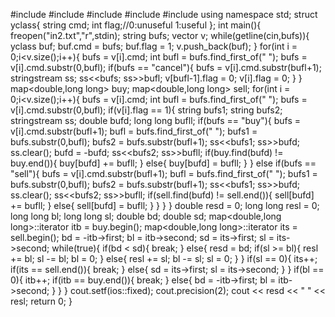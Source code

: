 #include<iostream>
#include<string>
#include<vector>
#include<sstream>
#include<map>
using namespace std;
struct yclass{
	string cmd;
	int flag;//0:unuseful 1:useful
};
int main(){
	freopen("in2.txt","r",stdin);
	string bufs;
	vector<yclass> v;
	while(getline(cin,bufs)){
		yclass buf;
		buf.cmd = bufs;
		buf.flag = 1;
		v.push_back(buf);
	}
	for(int i = 0;i<v.size();i++){
		bufs = v[i].cmd;
		int bufl = bufs.find_first_of(" ");
		bufs = v[i].cmd.substr(0,bufl);
		if(bufs == "cancel"){
			bufs = v[i].cmd.substr(bufl+1);
			stringstream ss;
			ss<<bufs;
			ss>>bufl;
			v[bufl-1].flag = 0;
			v[i].flag = 0;
		}
	}
	map<double,long long> buy;
	map<double,long long> sell;
	for(int i = 0;i<v.size();i++){
		bufs = v[i].cmd;
		int bufl = bufs.find_first_of(" ");
		bufs = v[i].cmd.substr(0,bufl);
		if(v[i].flag == 1){
			string bufs1;
			string bufs2;
			stringstream ss;
			double bufd;
			long long bufll;
			if(bufs == "buy"){
				bufs = v[i].cmd.substr(bufl+1);
				bufl = bufs.find_first_of(" ");
				bufs1 = bufs.substr(0,bufl);
				bufs2 = bufs.substr(bufl+1);
				ss<<bufs1;
				ss>>bufd;
				ss.clear();
				bufd = -bufd;
				ss<<bufs2;
				ss>>bufll;
				if(buy.find(bufd) != buy.end()){
					buy[bufd] += bufll;
				}
				else{
					buy[bufd] = bufll;
				}
			}
			else if(bufs == "sell"){
				bufs = v[i].cmd.substr(bufl+1);
				bufl = bufs.find_first_of(" ");
				bufs1 = bufs.substr(0,bufl);
				bufs2 = bufs.substr(bufl+1);
				ss<<bufs1;
				ss>>bufd;
				ss.clear();
				ss<<bufs2;
				ss>>bufll;
				if(sell.find(bufd) != sell.end()){
					sell[bufd] += bufll;
				}
				else{
					sell[bufd] = bufll;
				}
			}
		}
	}
	double resd = 0;
	long long resl = 0;
	long long bl;
	long long sl;
	double bd;
	double sd;
	map<double,long long>::iterator itb = buy.begin();
	map<double,long long>::iterator its = sell.begin();
	bd = -itb->first;
	bl = itb->second;
	sd = its->first;
	sl = its->second;
	while(true){
		if(bd < sd){
			break;
		}
		else{
			resd = bd;
			if(sl >= bl){
				resl += bl;
				sl -= bl;
				bl = 0;
			}
			else{
				resl += sl;
				bl -= sl;
				sl = 0;
			}
		}
		if(sl == 0){
			its++;
			if(its == sell.end()){
				break;
			}
			else{
				sd = its->first;
				sl = its->second;
			}
		}
		if(bl == 0){
			itb++;
			if(itb == buy.end()){
				break;
			}
			else{
				bd = -itb->first;
				bl = itb->second;
			}
		}
	}
	cout.setf(ios::fixed);
	cout.precision(2);
	cout << resd << " " << resl;
	return 0;
}
